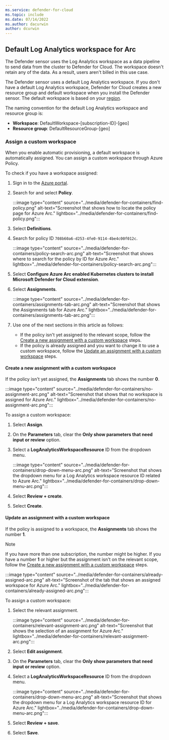 ```yaml
---
ms.service: defender-for-cloud
ms.topic: include
ms.date: 07/14/2022
ms.author: dacurwin
author: dcurwin
---
```


## Default Log Analytics workspace for Arc

The Defender sensor uses the Log Analytics workspace as a data pipeline to send data from the cluster to Defender for Cloud. The workspace doesn't retain any of the data. As a result, users aren't billed in this use case.

The Defender sensor uses a default Log Analytics workspace. If you don't have a default Log Analytics workspace, Defender for Cloud creates a new resource group and default workspace when you install the Defender sensor. The default workspace is based on your [region](../faq-data-collection-agents.yml).

The naming convention for the default Log Analytics workspace and resource group is:

- **Workspace**: DefaultWorkspace-\[subscription-ID]-\[geo]
- **Resource group**: DefaultResourceGroup-\[geo]

### Assign a custom workspace

When you enable automatic provisioning, a default workspace is automatically assigned. You can assign a custom workspace through Azure Policy.

To check if you have a workspace assigned:

1. Sign in to the [Azure portal](https://portal.azure.com).

1. Search for and select **Policy**.

    :::image type="content" source="../media/defender-for-containers/find-policy.png" alt-text="Screenshot that shows how to locate the policy page for Azure Arc." lightbox="../media/defender-for-containers/find-policy.png":::

1. Select **Definitions**.

1. Search for policy ID `708b60a6-d253-4fe0-9114-4be4c00f012c`.

    :::image type="content" source="../media/defender-for-containers/policy-search-arc.png" alt-text="Screenshot that shows where to search for the policy by ID for Azure Arc." lightbox="../media/defender-for-containers/policy-search-arc.png":::

1. Select **Configure Azure Arc enabled Kubernetes clusters to install Microsoft Defender for Cloud extension**.

1. Select **Assignments**.

    :::image type="content" source="../media/defender-for-containers/assignments-tab-arc.png" alt-text="Screenshot that shows the Assignments tab for Azure Arc." lightbox="../media/defender-for-containers/assignments-tab-arc.png":::

1. Use one of the next sections in this article as follows:

   - If the policy isn't yet assigned to the relevant scope, follow the [Create a new assignment with a custom workspace](#create-a-new-assignment-with-a-custom-workspace) steps.
   - If the policy is already assigned and you want to change it to use a custom workspace, follow the [Update an assignment with a custom workspace](#update-an-assignment-with-a-custom-workspace) steps.

#### Create a new assignment with a custom workspace

If the policy isn't yet assigned, the **Assignments** tab shows the number **0**.

:::image type="content" source="../media/defender-for-containers/no-assignment-arc.png" alt-text="Screenshot that shows that no workspace is assigned for Azure Arc." lightbox="../media/defender-for-containers/no-assignment-arc.png":::

To assign a custom workspace:

1. Select **Assign**.

1. On the **Parameters** tab, clear the **Only show parameters that need input or review** option.

1. Select a **LogAnalyticsWorkspaceResource** ID from the dropdown menu.

   :::image type="content" source="../media/defender-for-containers/drop-down-menu-arc.png" alt-text="Screenshot that shows the dropdown menu for a Log Analytics workspace resource ID related to Azure Arc." lightbox="../media/defender-for-containers/drop-down-menu-arc.png":::

1. Select **Review + create**.

1. Select **Create**.

#### Update an assignment with a custom workspace

If the policy is assigned to a workspace, the **Assignments** tab shows the number **1**.

> [!NOTE]
> If you have more than one subscription, the number might be higher. If you have a number **1** or higher but the assignment isn't on the relevant scope, follow the [Create a new assignment with a custom workspace](#create-a-new-assignment-with-a-custom-workspace) steps.

:::image type="content" source="../media/defender-for-containers/already-assigned-arc.png" alt-text="Screenshot of the tab that shows an assigned workspace for Azure Arc." lightbox="../media/defender-for-containers/already-assigned-arc.png":::

To assign a custom workspace:

1. Select the relevant assignment.

    :::image type="content" source="../media/defender-for-containers/relevant-assignment-arc.png" alt-text="Screenshot that shows the selection of an assignment for Azure Arc." lightbox="../media/defender-for-containers/relevant-assignment-arc.png":::

1. Select **Edit assignment**.

1. On the **Parameters** tab, clear the **Only show parameters that need input or review** option.

1. Select a **LogAnalyticsWorkspaceResource** ID from the dropdown menu.

   :::image type="content" source="../media/defender-for-containers/drop-down-menu-arc.png" alt-text="Screenshot that shows the dropdown menu for a Log Analytics workspace resource ID for Azure Arc." lightbox="../media/defender-for-containers/drop-down-menu-arc.png":::

1. Select **Review + save**.

1. Select **Save**.
